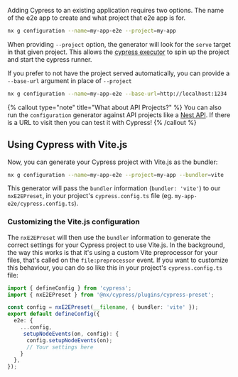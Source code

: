 Adding Cypress to an existing application requires two options. The name of the e2e app to create and what project that e2e app is for.

```bash
nx g configuration --name=my-app-e2e --project=my-app
```

When providing `--project` option, the generator will look for the `serve` target in that given project. This allows the [cypress executor](/packages/cypress/executors/cypress) to spin up the project and start the cypress runner.

If you prefer to not have the project served automatically, you can provide a `--base-url` argument in place of `--project`

```bash
nx g configuration --name=my-app-e2e --base-url=http://localhost:1234
```

{% callout type="note" title="What about API Projects?" %}
You can also run the `configuration` generator against API projects like a [Nest API](/packages/nest/generators/application#@nx/nest:application).
If there is a URL to visit then you can test it with Cypress!
{% /callout %}

## Using Cypress with Vite.js

Now, you can generate your Cypress project with Vite.js as the bundler:

```bash
nx g configuration --name=my-app-e2e --project=my-app --bundler=vite
```

This generator will pass the `bundler` information (`bundler: 'vite'`) to our `nxE2EPreset`, in your project's `cypress.config.ts` file (eg. `my-app-e2e/cypress.config.ts`).

### Customizing the Vite.js configuration

The `nxE2EPreset` will then use the `bundler` information to generate the correct settings for your Cypress project to use Vite.js. In the background, the way this works is that it's using a custom Vite preprocessor for your files, that's called on the `file:preprocessor` event. If you want to customize this behaviour, you can do so like this in your project's `cypress.config.ts` file:

```ts
import { defineConfig } from 'cypress';
import { nxE2EPreset } from '@nx/cypress/plugins/cypress-preset';

const config = nxE2EPreset(__filename, { bundler: 'vite' });
export default defineConfig({
  e2e: {
    ...config,
     setupNodeEvents(on, config): {
      config.setupNodeEvents(on);
      // Your settings here
    }
  },
});
```
